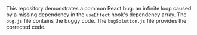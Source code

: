 This repository demonstrates a common React bug: an infinite loop caused by a missing dependency in the `useEffect` hook's dependency array. The `bug.js` file contains the buggy code. The `bugSolution.js` file provides the corrected code.